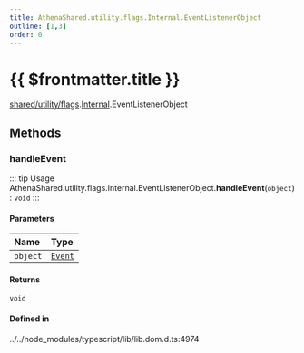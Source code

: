 ```yaml
---
title: AthenaShared.utility.flags.Internal.EventListenerObject
outline: [1,3]
order: 0
---
```


# {{ $frontmatter.title }}


[shared/utility/flags](../modules/shared_utility_flags.md).[Internal](../modules/shared_utility_flags_Internal.md).EventListenerObject

## Methods

### handleEvent

::: tip Usage
AthenaShared.utility.flags.Internal.EventListenerObject.**handleEvent**(`object`): `void`
:::

#### Parameters

| Name | Type |
| :------ | :------ |
| `object` | [`Event`](../modules/shared_utility_flags_Internal.md#Event) |

#### Returns

`void`

#### Defined in

../../node_modules/typescript/lib/lib.dom.d.ts:4974
